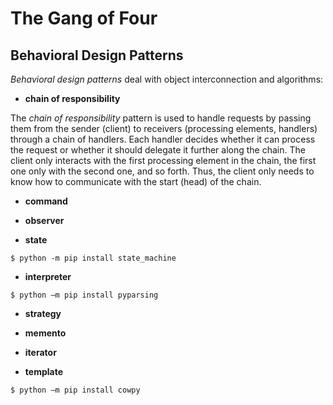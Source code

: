 # The Gang of Four

## Behavioral Design Patterns

*Behavioral design patterns* deal with object interconnection and algorithms:

- **chain of responsibility**

The *chain of responsibility* pattern is used to handle requests by passing them from the sender (client) to receivers 
(processing elements, handlers) through a chain of handlers. 
Each handler decides whether it can process the request or whether it should delegate it further along the chain.
The client only interacts with the first processing element in the chain, 
the first one only with the second one, and so forth.
Thus, the client only needs to know how to communicate with the start (head) of the chain.


- **command**

- **observer**

- **state**

```unix
$ python -m pip install state_machine
```

- **interpreter**

```unix
$ python –m pip install pyparsing
```

- **strategy**

- **memento**

- **iterator**

- **template**

```unix
$ python –m pip install cowpy
```